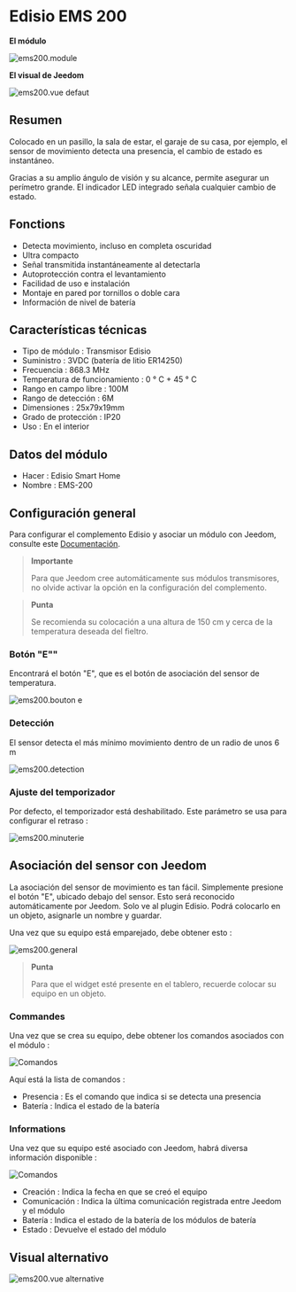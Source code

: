# Edisio EMS 200

**El módulo**

![ems200.module](images/ems200/ems200.module.jpg)

**El visual de Jeedom**

![ems200.vue defaut](images/ems200/ems200.vue-defaut.jpg)

## Resumen

Colocado en un pasillo, la sala de estar, el garaje de su casa, por ejemplo, el sensor de movimiento detecta una presencia, el cambio de estado es instantáneo.

Gracias a su amplio ángulo de visión y su alcance, permite asegurar un perímetro grande. El indicador LED integrado señala cualquier cambio de estado.

## Fonctions

-   Detecta movimiento, incluso en completa oscuridad
-   Ultra compacto
-   Señal transmitida instantáneamente al detectarla
-   Autoprotección contra el levantamiento
-   Facilidad de uso e instalación
-   Montaje en pared por tornillos o doble cara
-   Información de nivel de batería

## Características técnicas

-   Tipo de módulo : Transmisor Edisio
-   Suministro : 3VDC (batería de litio ER14250)
-   Frecuencia : 868.3 MHz
-   Temperatura de funcionamiento : 0 ° C + 45 ° C
-   Rango en campo libre : 100M
-   Rango de detección : 6M
-   Dimensiones : 25x79x19mm
-   Grado de protección : IP20
-   Uso : En el interior

## Datos del módulo

-   Hacer : Edisio Smart Home
-   Nombre : EMS-200

## Configuración general

Para configurar el complemento Edisio y asociar un módulo con Jeedom, consulte este [Documentación](https://doc.jeedom.com/es_ES/plugins/automation%20protocol/edisio/).

> **Importante**
>
> Para que Jeedom cree automáticamente sus módulos transmisores, no olvide activar la opción en la configuración del complemento.

> **Punta**
>
> Se recomienda su colocación a una altura de 150 cm y cerca de la temperatura deseada del fieltro.

### Botón "E""

Encontrará el botón "E", que es el botón de asociación del sensor de temperatura.

![ems200.bouton e](images/ems200/ems200.bouton-e.jpg)

### Detección

El sensor detecta el más mínimo movimiento dentro de un radio de unos 6 m

![ems200.detection](images/ems200/ems200.detection.jpg)

### Ajuste del temporizador

Por defecto, el temporizador está deshabilitado. Este parámetro se usa para configurar el retraso :

![ems200.minuterie](images/ems200/ems200.minuterie.jpg)

## Asociación del sensor con Jeedom

La asociación del sensor de movimiento es tan fácil. Simplemente presione el botón "E", ubicado debajo del sensor. Esto será reconocido automáticamente por Jeedom. Solo ve al plugin Edisio. Podrá colocarlo en un objeto, asignarle un nombre y guardar.

Una vez que su equipo está emparejado, debe obtener esto :

![ems200.general](images/ems200/ems200.general.jpg)

> **Punta**
>
> Para que el widget esté presente en el tablero, recuerde colocar su equipo en un objeto.

### Commandes

Una vez que se crea su equipo, debe obtener los comandos asociados con el módulo :

![Comandos](images/ems200/ems200.commande.jpg)

Aquí está la lista de comandos :

-   Presencia : Es el comando que indica si se detecta una presencia
-   Batería : Indica el estado de la batería

### Informations

Una vez que su equipo esté asociado con Jeedom, habrá diversa información disponible :

![Comandos](images/ems200/ems200.informations.jpg)

-   Creación : Indica la fecha en que se creó el equipo
-   Comunicación : Indica la última comunicación registrada entre Jeedom y el módulo
-   Batería : Indica el estado de la batería de los módulos de batería
-   Estado : Devuelve el estado del módulo

## Visual alternativo

![ems200.vue alternative](images/ems200/ems200.vue-alternative.jpg)

